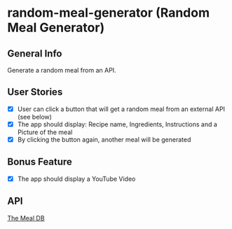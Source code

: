 # random-meal-generator (Random Meal Generator)

## General Info

Generate a random meal from an API.

## User Stories

* [X] User can click a button that will get a random meal from an external API (see below)
* [X] The app should display: Recipe name, Ingredients, Instructions and a Picture of the meal
* [X] By clicking the button again, another meal will be generated

## Bonus Feature

* [X] The app should display a YouTube Video

## API

[The Meal DB](https://www.themealdb.com/)